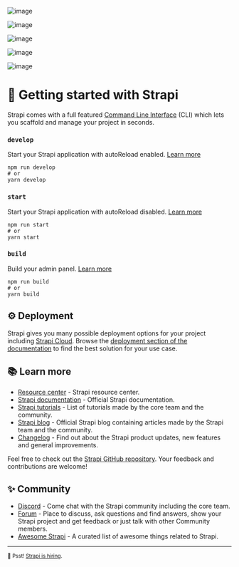 ![image](https://github.com/rkrakhikumari/xzect_task6/assets/146644990/5a540708-b351-4dc9-b0d6-f79098926658)

![image](https://github.com/rkrakhikumari/xzect_task6/assets/146644990/51fe1d94-4a7f-424b-afba-e6f186c56919)


![image](https://github.com/rkrakhikumari/xzect_task6/assets/146644990/41b3ca14-44b1-4a8d-987e-3c5a7970c261)


![image](https://github.com/rkrakhikumari/xzect_task6/assets/146644990/c5c0cc5c-c129-4849-90af-2bd0b36cc3fe)


![image](https://github.com/rkrakhikumari/xzect_task6/assets/146644990/0697a679-d07a-47c8-985d-f0191db2cbd8)


# 🚀 Getting started with Strapi

Strapi comes with a full featured [Command Line Interface](https://docs.strapi.io/dev-docs/cli) (CLI) which lets you scaffold and manage your project in seconds.

### `develop`

Start your Strapi application with autoReload enabled. [Learn more](https://docs.strapi.io/dev-docs/cli#strapi-develop)

```
npm run develop
# or
yarn develop
```

### `start`

Start your Strapi application with autoReload disabled. [Learn more](https://docs.strapi.io/dev-docs/cli#strapi-start)

```
npm run start
# or
yarn start
```

### `build`

Build your admin panel. [Learn more](https://docs.strapi.io/dev-docs/cli#strapi-build)

```
npm run build
# or
yarn build
```

## ⚙️ Deployment

Strapi gives you many possible deployment options for your project including [Strapi Cloud](https://cloud.strapi.io). Browse the [deployment section of the documentation](https://docs.strapi.io/dev-docs/deployment) to find the best solution for your use case.

## 📚 Learn more

- [Resource center](https://strapi.io/resource-center) - Strapi resource center.
- [Strapi documentation](https://docs.strapi.io) - Official Strapi documentation.
- [Strapi tutorials](https://strapi.io/tutorials) - List of tutorials made by the core team and the community.
- [Strapi blog](https://strapi.io/blog) - Official Strapi blog containing articles made by the Strapi team and the community.
- [Changelog](https://strapi.io/changelog) - Find out about the Strapi product updates, new features and general improvements.

Feel free to check out the [Strapi GitHub repository](https://github.com/strapi/strapi). Your feedback and contributions are welcome!

## ✨ Community

- [Discord](https://discord.strapi.io) - Come chat with the Strapi community including the core team.
- [Forum](https://forum.strapi.io/) - Place to discuss, ask questions and find answers, show your Strapi project and get feedback or just talk with other Community members.
- [Awesome Strapi](https://github.com/strapi/awesome-strapi) - A curated list of awesome things related to Strapi.

---

<sub>🤫 Psst! [Strapi is hiring](https://strapi.io/careers).</sub>
